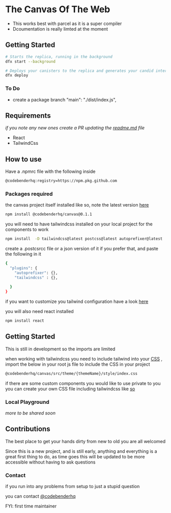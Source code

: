 # The Canvas Of The Web

- This works best with parcel as it is a super compiler
- Dcoumentation is really limted at the moment

## Getting Started
```bash
# Starts the replica, running in the background
dfx start --background

# Deploys your canisters to the replica and generates your candid interface
dfx deploy
```
### To Do

- create a package branch   "main": "./dist/index.js",

## Requirements

*if you note any new ones create a PR updating the [readme.md](http://readme.md) file*

- React
- TailwindCss

## How to use

Have a .npmrc file with the following inside

```bash
@codebenderhq:registry=https://npm.pkg.github.com
```

### Packages required

the canvas project itself installed like so, note the latest version [here](https://github.com/codebenderhq/canvas/packages/1006868)

```bash
npm install @codebenderhq/canvas@0.1.1
```

you will need to have tailwindcss installed on your local project for the components to work

```bash
npm install  -D tailwindcss@latest postcss@latest autoprefixer@latest
```

create a  .postcsrcc file or a json version of it if you prefer that, and paste the following in it

```bash
{
  "plugins": {
    "autoprefixer": {},
    "tailwindcss" : {},
 
  }
}
```

if you want to customize you tailwind configuration have a look [here](https://tailwindcss.com/docs/installation#create-your-configuration-file)

you will also need react installed

```bash
npm install react
```

## Getting Started

This is still in development so the imports are limited

when working with tailwindcss you need to include tailwind into your [CSS](https://tailwindcss.com/docs/installation#include-tailwind-in-your-css) , import the below in your root js file to include the CSS in your project

```bash
@codebenderhq/canvas/src/theme/{themeName}/style/index.css
```

if there are some custom components you would like to use private to you you can create your own CSS file including tailwindcss like [so](https://tailwindcss.com/docs/installation#include-tailwind-in-your-css) 

### Local Playground
*more to be shared soon* 
## Contributions

The best place to get your hands dirty from new to old you are all welcomed

Since this is a new project, and is still early, anything and everything is a great first thing to do, as time goes this will be updated to be more accessible without having to ask questions

### Contact

if you run into any problems from setup to just a stupid question 

you can contact [@codebenderhq](https://twitter.com/codebenderhq)

FYI: first time maintainer
